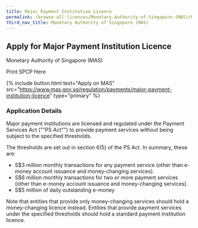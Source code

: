 ```yaml
---
title: Major Payment Institution Licence
permalink: /browse-all-licences/Monetary-Authority-of-Singapore-(MAS)/Major-Payment-Institution-Licence
third_nav_title: Monetary Authority of Singapore (MAS)
---
```


## Apply for Major Payment Institution Licence

Monetary Authority of Singapore (MAS)

Print SPCP Here

{% include button.html text="Apply on MAS" src="https://www.mas.gov.sg/regulation/payments/major-payment-institution-licence" type="primary" %}

### Application Details
<p>Major payment institutions are licensed and regulated under the Payment Services Act (""PS Act"") to provide payment services without being subject to the specified thresholds.</p>
<p>The thresholds are set out in section 6(5) of the PS Act. In summary, these are:</p>
<ul>
<li>S$3 million monthly transactions for any payment service (other than e-money account issuance and money-changing services).</li>
<li>S$6 million monthly transactions for two or more payment services (other than e-money account issuance and money-changing services).</li>
<li>S$5 million of daily outstanding e-money</li>
</ul>
<p>Note that entities that provide only money-changing services should hold a money-changing licence instead. Entities that provide payment services under the specified thresholds should hold a standard payment institution licence.</p>

